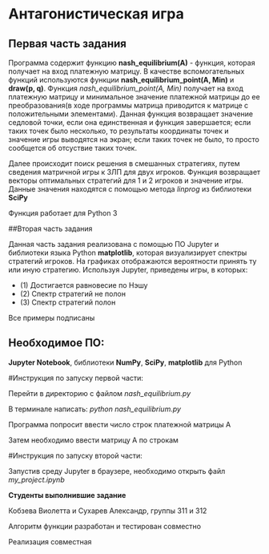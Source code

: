 # Антагонистическая игра

## Первая часть задания

Программа содержит функцию **nash_equilibrium(A)** - функция, которая получает на вход платежную матрицу. 
В качестве вспомогательных функций используются функции **nash_equilibrium_point(A, Min)** и **draw(p, q)**. 
Функция _nash_equilibrium_point(A, Min)_ получает на вход платежную матрицу и минимальное значение платежной матрицы 
до ее преобразования(в ходе программы матрица приводится к матрице с положительными элементами). 
Данная функция возвращает значение седловой точки, если она единственная и функция завершается; если таких точек было несколько, то результаты координаты точек и значение игры выводятся на экран; если таких точек не было, то просто сообщется об отсуствие таких точек.

Далее происходит поиск решения в смешанных стратегиях, путем сведения матричной игры к ЗЛП для двух игроков. Функция возвращает векторы оптимальных стратегий для 1 и 2 игроков и значение игры. Данные значения находятся с помощью метода _linprog_ из библиотеки **SciPy**

Функция работает для Python 3

##Вторая часть задания

Данная часть задания реализована с помощью ПО Jupyter и библиотеки языка Python **matplotlib**, которая визуализирует спектры стратегий игроков. На графиках отображаются вероятности принять ту или иную стратегию. Используя Jupyter, приведены игры, в которых:

+ (1) Достигается равновесие по Нэшу
+ (2) Спектр стратегий не полон
+ (3) Спектр стратегий полон

Все примеры подписаны

## Необходимое ПО:

**Jupyter Notebook**, библиотеки **NumPy**, **SciPy**, **matplotlib** для Python

#Инструкция по запуску первой части:

Перейти в директорию с файлом _nash_equilibrium.py_

В терминале написать: _python nash_equilibrium.py_

Программа попросит ввести число строк платежной матрицы А

Затем необходимо ввести матрицу А по строкам

#Инструкция по запуску второй части:

Запустив среду Jupyter в браузере, необходимо открыть файл _my_project.ipynb_

**Студенты выполнившие задание**

Кобзева Виолетта и Сухарев Александр, группы 311 и 312

Алгоритм функции разработан и тестирован совместно

Реализация совместная
